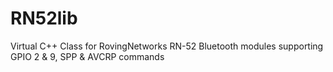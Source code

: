 RN52lib
=======

Virtual C++ Class for RovingNetworks RN-52 Bluetooth modules supporting GPIO 2 &amp; 9, SPP &amp; AVCRP commands
